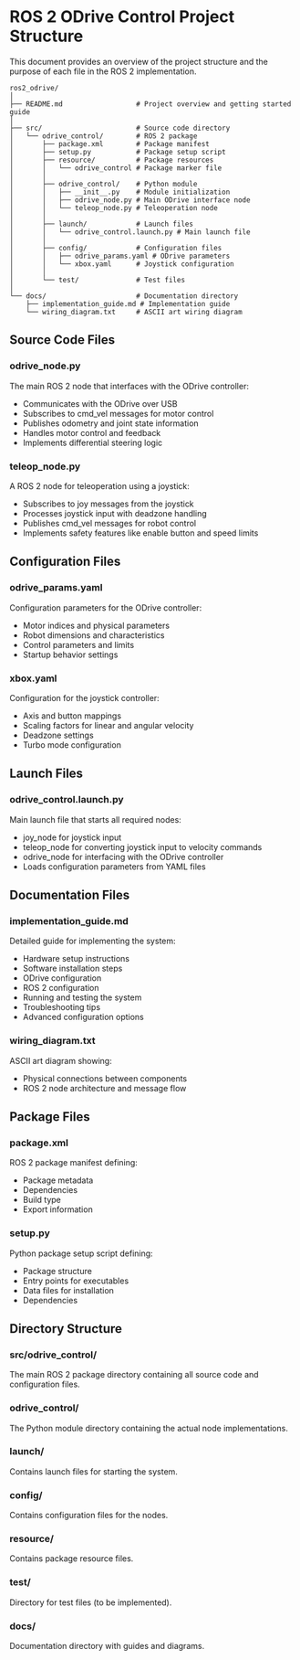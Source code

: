 # ROS 2 ODrive Control Project Structure

This document provides an overview of the project structure and the purpose of each file in the ROS 2 implementation.

```
ros2_odrive/
│
├── README.md                  # Project overview and getting started guide
│
├── src/                       # Source code directory
│   └── odrive_control/        # ROS 2 package
│       ├── package.xml        # Package manifest
│       ├── setup.py           # Package setup script
│       ├── resource/          # Package resources
│       │   └── odrive_control # Package marker file
│       │
│       ├── odrive_control/    # Python module
│       │   ├── __init__.py    # Module initialization
│       │   ├── odrive_node.py # Main ODrive interface node
│       │   └── teleop_node.py # Teleoperation node
│       │
│       ├── launch/            # Launch files
│       │   └── odrive_control.launch.py # Main launch file
│       │
│       ├── config/            # Configuration files
│       │   ├── odrive_params.yaml # ODrive parameters
│       │   └── xbox.yaml      # Joystick configuration
│       │
│       └── test/              # Test files
│
└── docs/                      # Documentation directory
    ├── implementation_guide.md # Implementation guide
    └── wiring_diagram.txt     # ASCII art wiring diagram
```

## Source Code Files

### odrive_node.py
The main ROS 2 node that interfaces with the ODrive controller:
- Communicates with the ODrive over USB
- Subscribes to cmd_vel messages for motor control
- Publishes odometry and joint state information
- Handles motor control and feedback
- Implements differential steering logic

### teleop_node.py
A ROS 2 node for teleoperation using a joystick:
- Subscribes to joy messages from the joystick
- Processes joystick input with deadzone handling
- Publishes cmd_vel messages for robot control
- Implements safety features like enable button and speed limits

## Configuration Files

### odrive_params.yaml
Configuration parameters for the ODrive controller:
- Motor indices and physical parameters
- Robot dimensions and characteristics
- Control parameters and limits
- Startup behavior settings

### xbox.yaml
Configuration for the joystick controller:
- Axis and button mappings
- Scaling factors for linear and angular velocity
- Deadzone settings
- Turbo mode configuration

## Launch Files

### odrive_control.launch.py
Main launch file that starts all required nodes:
- joy_node for joystick input
- teleop_node for converting joystick input to velocity commands
- odrive_node for interfacing with the ODrive controller
- Loads configuration parameters from YAML files

## Documentation Files

### implementation_guide.md
Detailed guide for implementing the system:
- Hardware setup instructions
- Software installation steps
- ODrive configuration
- ROS 2 configuration
- Running and testing the system
- Troubleshooting tips
- Advanced configuration options

### wiring_diagram.txt
ASCII art diagram showing:
- Physical connections between components
- ROS 2 node architecture and message flow

## Package Files

### package.xml
ROS 2 package manifest defining:
- Package metadata
- Dependencies
- Build type
- Export information

### setup.py
Python package setup script defining:
- Package structure
- Entry points for executables
- Data files for installation
- Dependencies

## Directory Structure

### src/odrive_control/
The main ROS 2 package directory containing all source code and configuration files.

### odrive_control/
The Python module directory containing the actual node implementations.

### launch/
Contains launch files for starting the system.

### config/
Contains configuration files for the nodes.

### resource/
Contains package resource files.

### test/
Directory for test files (to be implemented).

### docs/
Documentation directory with guides and diagrams.
